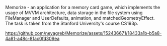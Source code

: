 Memorize - an application for a memory card game, which implements the usage of MVVM architecture, data storage in the file system using FileManager and UserDefaults, animation, and matchedGeometryEffect. The task is taken from the Stanford University's course CS193p.

https://github.com/nevagreb/Memorize/assets/152436671/18433a1b-b5a8-4a81-a48c-81ac0fd309ea

